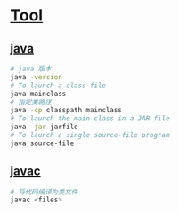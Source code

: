 # [Tool](https://docs.oracle.com/en/java/javase/20/docs/specs/man/index.html)

## [java](https://docs.oracle.com/en/java/javase/20/docs/specs/man/java.html)

```bash
# java 版本
java -version
# To launch a class file
java mainclass
# 指定类路径
java -cp classpath mainclass
# To launch the main class in a JAR file
java -jar jarfile
# To launch a single source-file program
java source-file
```

## [javac](https://docs.oracle.com/en/java/javase/20/docs/specs/man/javac.html)

```bash
# 将代码编译为类文件
javac <files>
```
